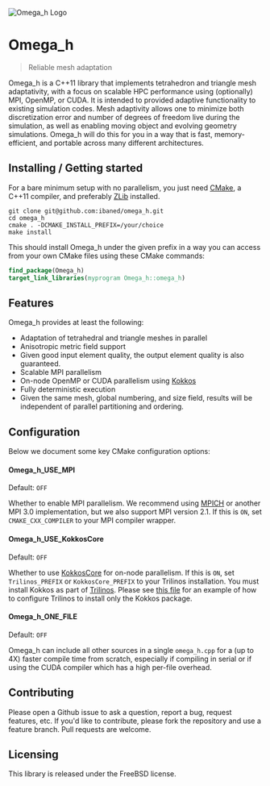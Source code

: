 ![Omega_h Logo][1]

# Omega_h
> Reliable mesh adaptation

Omega_h is a C++11 library that implements tetrahedron and triangle mesh adaptativity,
with a focus on scalable HPC performance using (optionally) MPI, OpenMP, or CUDA.
It is intended to provided adaptive functionality to existing simulation codes.
Mesh adaptivity allows one to minimize both discretization error and number
of degrees of freedom live during the simulation, as well as enabling moving
object and evolving geometry simulations.
Omega_h will do this for you in a way that is fast, memory-efficient, and
portable across many different architectures.

## Installing / Getting started

For a bare minimum setup with no parallelism, you just need [CMake][0],
a C++11 compiler, and preferably [ZLib][6] installed.

```shell
git clone git@github.com:ibaned/omega_h.git
cd omega_h
cmake . -DCMAKE_INSTALL_PREFIX=/your/choice
make install
```

This should install Omega_h under the given prefix in a way you can
access from your own CMake files using these CMake commands:

```cmake
find_package(Omega_h)
target_link_libraries(myprogram Omega_h::omega_h)
```

## Features

Omega_h provides at least the following:
* Adaptation of tetrahedral and triangle meshes in parallel
* Anisotropic metric field support
* Given good input element quality, the output element
  quality is also guaranteed.
* Scalable MPI parallelism
* On-node OpenMP or CUDA parallelism using [Kokkos][2]
* Fully deterministic execution
* Given the same mesh, global numbering, and size field,
  results will be independent of parallel partitioning
  and ordering.

## Configuration

Below we document some key CMake configuration options:

#### Omega_h_USE_MPI
Default: `OFF`

Whether to enable MPI parallelism.
We recommend using [MPICH][3] or another MPI 3.0 implementation,
but we also support MPI version 2.1.
If this is `ON`, set `CMAKE_CXX_COMPILER` to your MPI compiler wrapper.

#### Omega_h_USE_KokkosCore
Default: `OFF`

Whether to use [KokkosCore][2] for on-node parallelism.
If this is `ON`, set `Trilinos_PREFIX` or `KokkosCore_PREFIX` to your Trilinos installation.
You must install Kokkos as part of [Trilinos][4].
Please see [this file][8] for an example of how to configure
Trilinos to install only the Kokkos package.

#### Omega_h_ONE_FILE
Default: `OFF`

Omega_h can include all other sources in a single `omega_h.cpp` for a (up to 4X)
faster compile time from scratch, especially if compiling in serial
or if using the CUDA compiler which has a high per-file overhead.

## Contributing

Please open a Github issue to ask a question, report a bug,
request features, etc.
If you'd like to contribute, please fork the repository and use a feature
branch. Pull requests are welcome.

## Licensing

This library is released under the FreeBSD license.

[0]: https://cmake.org
[1]: https://raw.githubusercontent.com/ibaned/omega_h/master/aux/omega_h.png
[2]: https://github.com/kokkos/kokkos
[3]: http://www.mpich.org
[4]: https://github.com/trilinos/Trilinos
[5]: http://clang.llvm.org/docs/ClangFormat.html
[6]: http://zlib.net
[7]: http://github.com/kokkos/nvcc_wrapper
[8]: https://github.com/ibaned/omega_h/blob/master/aux/do-config-trilinos-kokkos.sh
